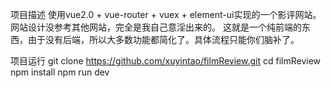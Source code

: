 
项目描述
    使用vue2.0 + vue-router + vuex + element-ui实现的一个影评网站。网站设计没参考其他网站，完全是我自己意淫出来的。
  这就是一个纯前端的东西，由于没有后端，所以大多数功能都简化了。具体流程只能你们脑补了。

项目运行
  git clone https://github.com/xuyintao/filmReview.git
  cd filmReview
  npm install
  npm run dev
